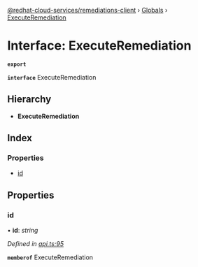 [@redhat-cloud-services/remediations-client](../README.md) › [Globals](../globals.md) › [ExecuteRemediation](executeremediation.md)

# Interface: ExecuteRemediation

**`export`** 

**`interface`** ExecuteRemediation

## Hierarchy

* **ExecuteRemediation**

## Index

### Properties

* [id](executeremediation.md#id)

## Properties

###  id

• **id**: *string*

*Defined in [api.ts:95](https://github.com/fhlavac/javascript-clients/blob/master/packages/remediations/api.ts#L95)*

**`memberof`** ExecuteRemediation
